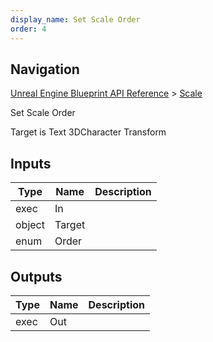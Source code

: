 ```yaml
---
display_name: Set Scale Order
order: 4
---
```

## Navigation

[Unreal Engine Blueprint API Reference](https://dev.epicgames.com/documentation/en-us/unreal-engine/BlueprintAPI) > [Scale](https://dev.epicgames.com/documentation/en-us/unreal-engine/BlueprintAPI/Scale)

Set Scale Order

Target is Text 3DCharacter Transform

## Inputs

| Type | Name | Description |
| --- | --- | --- |
| exec | In |  |
| object | Target |  |
| enum | Order |  |

## Outputs

| Type | Name | Description |
| --- | --- | --- |
| exec | Out |  |
